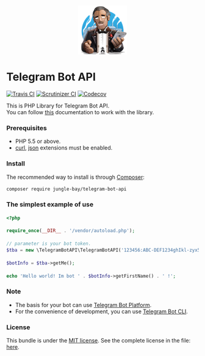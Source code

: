 <p align="center">
    <a href="https://github.com/jungle-bay/telegram-bot-api">
        <img width="128" height="128" src="logo.png" alt="Telegram Bot API Logo">
    </a>
</p>

# Telegram Bot API

[![Travis CI](https://img.shields.io/travis/jungle-bay/telegram-bot-api.svg?style=flat)](https://travis-ci.org/jungle-bay/telegram-bot-api)
[![Scrutinizer CI](https://img.shields.io/scrutinizer/g/jungle-bay/telegram-bot-api.svg?style=flat)](https://scrutinizer-ci.com/g/jungle-bay/telegram-bot-api)
[![Codecov](https://img.shields.io/codecov/c/github/jungle-bay/telegram-bot-api.svg?style=flat)](https://codecov.io/gh/jungle-bay/telegram-bot-api)

This is PHP Library for Telegram Bot API. <br />
You can follow [this](https://core.telegram.org/bots/api) documentation to work with the library.

### Prerequisites

   - PHP 5.5 or above.
   - [curl](https://secure.php.net/manual/en/book.curl.php), [json](https://secure.php.net/manual/en/book.json.php) extensions must be enabled.

### Install

The recommended way to install is through [Composer](https://getcomposer.org/doc/00-intro.md#introduction):

```bash
composer require jungle-bay/telegram-bot-api
```

### The simplest example of use

```php
<?php

require_once(__DIR__ . '/vendor/autoload.php');

// parameter is your bot token.
$tba = new \TelegramBotAPI\TelegramBotAPI('123456:ABC-DEF1234ghIkl-zyx57W2v1u123ew11');

$botInfo = $tba->getMe();

echo 'Hello world! Im bot ' . $botInfo->getFirstName() . ' !';
```

### Note

* The basis for your bot can use [Telegram Bot Platform](https://github.com/jungle-bay/telegram-bot-platform).
* For the convenience of development, you can use [Telegram Bot CLI](https://github.com/jungle-bay/telegram-bot-cli).

### License

This bundle is under the [MIT license](http://opensource.org/licenses/MIT). See the complete license in the file: [here](https://github.com/jungle-bay/telegram-bot-api/blob/master/license.txt).
